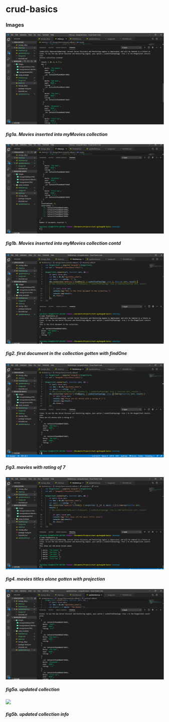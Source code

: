 # crud-basics

### Images 

![](images/moviescollection.PNG)
##### fig1a. Movies inserted into myMovies collection 

![](images/moviesCollection2.PNG)
##### fig1b. Movies inserted into myMovies collection contd


![](images/firstDocInCollection.PNG)
##### fig2. first document in the collection gotten with findOne



![](images/moviesWithRating7.PNG)
##### fig3. movies with rating of 7


![](images/movieTitlesAlone.PNG)
##### fig4. movies titles alone gotten with projection


![](images/updatedCollection.PNG)
##### fig5a. updated collection

![](images/updatedInfoCollection.PNG)
##### fig5b. updated collection info